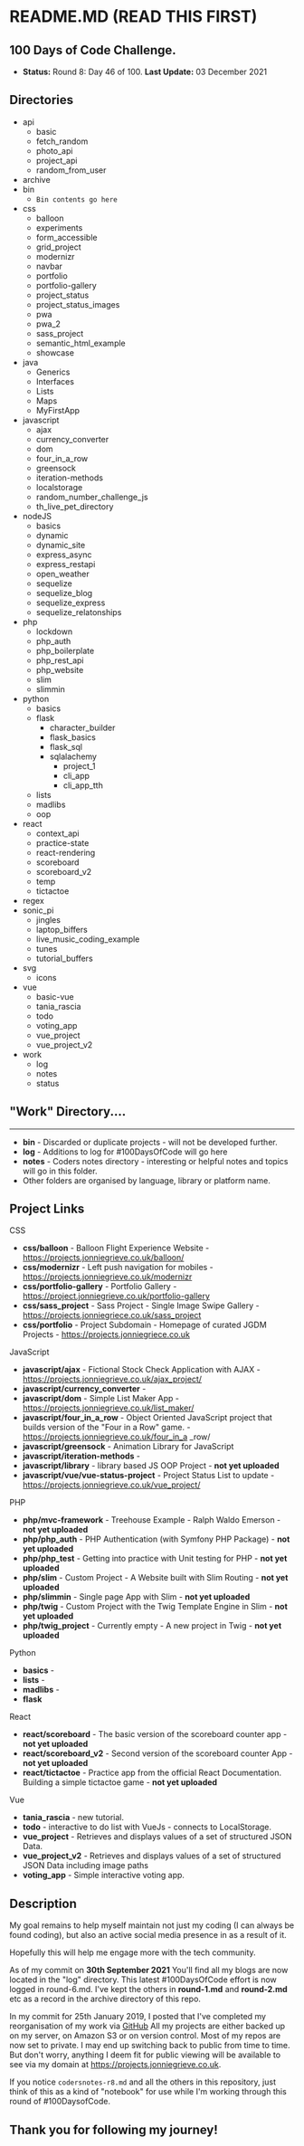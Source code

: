 # README.MD (READ THIS FIRST)

## 100 Days of Code Challenge.

+ **Status:** Round 8: Day 46 of 100. **Last Update:**  03 December 2021 

## Directories
  + api
      + basic
      + fetch_random
      + photo_api
      + project_api
      + random_from_user
  + archive
  + bin      
      + `Bin contents go here`  
  + css 
    + balloon
    + experiments
    + form_accessible
    + grid_project
    + modernizr
    + navbar
    + portfolio
    + portfolio-gallery
    + project_status
    + project_status_images
    + pwa
    + pwa_2
    + sass_project
    + semantic_html_example
    + showcase
  + java
    + Generics
    + Interfaces
    + Lists
    + Maps
    + MyFirstApp
  + javascript
    + ajax
    + currency_converter
    + dom
    + four_in_a_row
    + greensock
    + iteration-methods
    + localstorage
    + random_number_challenge_js
    + th_live_pet_directory
  + nodeJS
    + basics
    + dynamic
    + dynamic_site
    + express_async
    + express_restapi
    + open_weather
    + sequelize
    + sequelize_blog
    + sequelize_express
    + sequelize_relatonships
  + php
    + lockdown
    + php_auth
    + php_boilerplate
    + php_rest_api
    + php_website
    + slim
    + slimmin
  + python
    + basics
    + flask
      + character_builder
      + flask_basics
      + flask_sql
      + sqlalachemy
        + project_1
        + cli_app
        + cli_app_tth
    + lists
    + madlibs
    + oop
  + react
    + context_api
    + practice-state
    + react-rendering  
    + scoreboard
    + scoreboard_v2
    + temp
    + tictactoe
  + regex
  + sonic_pi
    + jingles
    + laptop_biffers
    + live_music_coding_example
    + tunes
    + tutorial_buffers
  + svg
    + icons
  + vue
    + basic-vue
    + tania_rascia
    + todo
    + voting_app
    + vue_project
    + vue_project_v2
  + work
    + log
    + notes
    + status

## "Work" Directory....
----
+ **bin** - Discarded or duplicate projects - will not be developed further.
+ **log** - Additions to log for #100DaysOfCode will go here
+ **notes** - Coders notes directory - interesting or helpful notes and topics will go in this folder.
+ Other folders are organised by language, library or platform name.

## Project Links

CSS

+ **css/balloon** - Balloon Flight Experience Website - https://projects.jonniegrieve.co.uk/balloon/
+ **css/modernizr** - Left push navigation for mobiles - https://projects.jonniegrieve.co.uk/modernizr
+ **css/portfolio-gallery** - Portfolio Gallery - https://project.jonniegrieve.co.uk/portfolio-gallery
+ **css/sass_project** - Sass Project - Single Image Swipe Gallery - https://projects.jonniegriece.co.uk/sass_project
+ **css/portfolio** - Project Subdomain - Homepage of curated JGDM Projects - https://projects.jonniegriece.co.uk

JavaScript

+ **javascript/ajax** - Fictional Stock Check Application with AJAX - https://projects.jonniegrieve.co.uk/ajax_project/
+ **javascript/currency_converter** - 
+ **javascript/dom** - Simple List Maker App - https://projects.jonniegrieve.co.uk/list_maker/
+ **javascript/four_in_a_row** - Object Oriented JavaScript project that builds version of the "Four in a Row" game. - https://projects.jonniegrieve.co.uk/four_in_a _row/
+ **javascript/greensock** - Animation Library for JavaScript
+ **javascript/iteration-methods** - 
+ **javascript/library** - library based JS OOP Project - **not yet uploaded**
+ **javascript/vue/vue-status-project** - Project Status List to update - https://projects.jonniegrieve.co.uk/vue_project/

PHP

+ **php/mvc-framework** - Treehouse Example - Ralph Waldo Emerson - **not yet uploaded**
+ **php/php_auth** - PHP Authentication (with Symfony PHP Package) - **not yet uploaded**  
+ **php/php_test** - Getting into practice with Unit testing for PHP - **not yet uploaded** 
+ **php/slim** - Custom Project - A Website built with Slim Routing - **not yet uploaded**  
+ **php/slimmin** - Single page App with Slim - **not yet uploaded** 
+ **php/twig** - Custom Project with the Twig Template Engine in Slim - **not yet uploaded** 
+ **php/twig_project** - Currently empty - A new project in Twig - **not yet uploaded**

Python

+ **basics** -
+ **lists** - 
+ **madlibs** -
+ **flask**  

React

+ **react/scoreboard** - The basic version of the scoreboard counter app  - **not yet uploaded**
+ **react/scoreboard_v2** - Second version of the scoreboard counter App  - **not yet uploaded**
+ **react/tictactoe** - Practice app from the official React Documentation. Building a simple tictactoe game  - **not yet uploaded**

Vue

+ **tania_rascia** - new tutorial.
+ **todo** - interactive to do list with VueJs - connects to LocalStorage.
+ **vue_project** -  Retrieves and displays values of a set of structured JSON Data.
+ **vue_project_v2** - Retrieves and displays values of a set of structured JSON Data including image paths
+ **voting_app** - Simple interactive voting app. 

## Description


My goal remains to help myself maintain not just my coding (I can always be found coding), but also an active social media presence in as a result of it.

Hopefully this will help me engage more with the tech community.

As of my commit on **30th September 2021** You'll find all my blogs are now located in the "log" directory. This latest #100DaysOfCode effort is now logged in round-6.md. I've kept the others in **round-1.md** and **round-2.md** etc as a record in the archive directory of this repo.

In my commit for 25th January 2019, I posted that I've completed my reorganisation of my work via [GitHub](https://github.com/jg-digital-media) All my projects are either backed up on my server, on Amazon S3 or on version control. Most of my repos are now set to private. I may end up switching back to public from time to time. But don't worry, anything I deem fit for public viewing will be available to see via my domain at https://projects.jonniegrieve.co.uk.

If you notice ```codersnotes-r8.md``` and all the others in this repository, just think of this as a kind of "notebook" for use while I'm working through this round of #100DaysofCode.


## Thank you for following my journey!